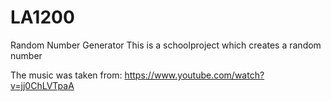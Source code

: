 # LA1200
Random Number Generator
This is a schoolproject which creates a random number

The music was taken from: https://www.youtube.com/watch?v=jj0ChLVTpaA 
